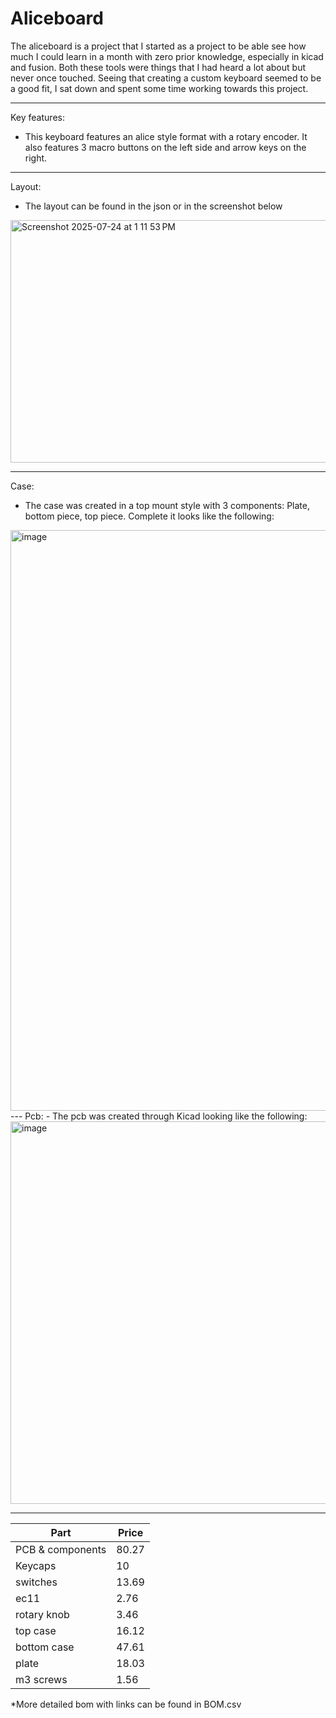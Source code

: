 # Aliceboard

The aliceboard is a project that I started as a project to be able see how much I could learn in a month with zero prior knowledge, especially in kicad and fusion. Both these tools were things that I had heard a lot about but never once touched. Seeing that creating a custom keyboard seemed to be a good fit, I sat down and spent some time working towards this project. 

---
Key features:
- This keyboard features an alice style format with a rotary encoder. It also features 3 macro buttons on the left side and arrow keys on the right.

---
Layout:
- The layout can be found in the json or in the screenshot below

<img width="1049" height="388" alt="Screenshot 2025-07-24 at 1 11 53 PM" src="https://github.com/user-attachments/assets/daba8f36-ec1d-417b-957e-63fee60e7cef" />

---
Case:
- The case was created in a top mount style with 3 components: Plate, bottom piece, top piece. Complete it looks like the following:

<img width="1376" height="929" alt="image" src="https://github.com/user-attachments/assets/3897ddc0-d7ae-4c57-b7a7-e1acbd2415a1" />
---
Pcb:
- The pcb was created through Kicad looking like the following:

<img width="1538" height="612" alt="image" src="https://github.com/user-attachments/assets/e4903fa6-ccbe-42ab-827d-38f5ed72b44e" />

---

| Part |Price |
| --- | --- |
|PCB & components| 80.27|
|Keycaps|10|
|switches|13.69|
|ec11|2.76|
|rotary knob|3.46|
|top case|16.12|
bottom case|47.61
plate|18.03
m3 screws|1.56

*More detailed bom with links can be found in BOM.csv
